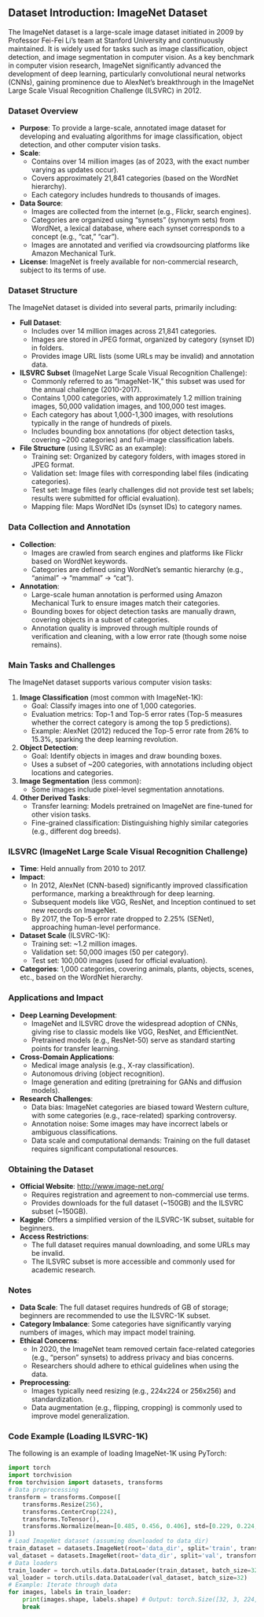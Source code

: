 ## Dataset Introduction: ImageNet Dataset
The ImageNet dataset is a large-scale image dataset initiated in 2009 by Professor Fei-Fei Li’s team at Stanford University and continuously maintained. It is widely used for tasks such as image classification, object detection, and image segmentation in computer vision. As a key benchmark in computer vision research, ImageNet significantly advanced the development of deep learning, particularly convolutional neural networks (CNNs), gaining prominence due to AlexNet’s breakthrough in the ImageNet Large Scale Visual Recognition Challenge (ILSVRC) in 2012.

### Dataset Overview
- **Purpose**: To provide a large-scale, annotated image dataset for developing and evaluating algorithms for image classification, object detection, and other computer vision tasks.
- **Scale**:
  - Contains over 14 million images (as of 2023, with the exact number varying as updates occur).
  - Covers approximately 21,841 categories (based on the WordNet hierarchy).
  - Each category includes hundreds to thousands of images.
- **Data Source**:
  - Images are collected from the internet (e.g., Flickr, search engines).
  - Categories are organized using “synsets” (synonym sets) from WordNet, a lexical database, where each synset corresponds to a concept (e.g., “cat,” “car”).
  - Images are annotated and verified via crowdsourcing platforms like Amazon Mechanical Turk.
- **License**: ImageNet is freely available for non-commercial research, subject to its terms of use.

### Dataset Structure
The ImageNet dataset is divided into several parts, primarily including:
- **Full Dataset**:
  - Includes over 14 million images across 21,841 categories.
  - Images are stored in JPEG format, organized by category (synset ID) in folders.
  - Provides image URL lists (some URLs may be invalid) and annotation data.
- **ILSVRC Subset** (ImageNet Large Scale Visual Recognition Challenge):
  - Commonly referred to as “ImageNet-1K,” this subset was used for the annual challenge (2010-2017).
  - Contains 1,000 categories, with approximately 1.2 million training images, 50,000 validation images, and 100,000 test images.
  - Each category has about 1,000-1,300 images, with resolutions typically in the range of hundreds of pixels.
  - Includes bounding box annotations (for object detection tasks, covering ~200 categories) and full-image classification labels.
- **File Structure** (using ILSVRC as an example):
  - Training set: Organized by category folders, with images stored in JPEG format.
  - Validation set: Image files with corresponding label files (indicating categories).
  - Test set: Image files (early challenges did not provide test set labels; results were submitted for official evaluation).
  - Mapping file: Maps WordNet IDs (synset IDs) to category names.

### Data Collection and Annotation
- **Collection**:
  - Images are crawled from search engines and platforms like Flickr based on WordNet keywords.
  - Categories are defined using WordNet’s semantic hierarchy (e.g., “animal” → “mammal” → “cat”).
- **Annotation**:
  - Large-scale human annotation is performed using Amazon Mechanical Turk to ensure images match their categories.
  - Bounding boxes for object detection tasks are manually drawn, covering objects in a subset of categories.
  - Annotation quality is improved through multiple rounds of verification and cleaning, with a low error rate (though some noise remains).

### Main Tasks and Challenges
The ImageNet dataset supports various computer vision tasks:
1. **Image Classification** (most common with ImageNet-1K):
   - Goal: Classify images into one of 1,000 categories.
   - Evaluation metrics: Top-1 and Top-5 error rates (Top-5 measures whether the correct category is among the top 5 predictions).
   - Example: AlexNet (2012) reduced the Top-5 error rate from 26% to 15.3%, sparking the deep learning revolution.
2. **Object Detection**:
   - Goal: Identify objects in images and draw bounding boxes.
   - Uses a subset of ~200 categories, with annotations including object locations and categories.
3. **Image Segmentation** (less common):
   - Some images include pixel-level segmentation annotations.
4. **Other Derived Tasks**:
   - Transfer learning: Models pretrained on ImageNet are fine-tuned for other vision tasks.
   - Fine-grained classification: Distinguishing highly similar categories (e.g., different dog breeds).

### ILSVRC (ImageNet Large Scale Visual Recognition Challenge)
- **Time**: Held annually from 2010 to 2017.
- **Impact**:
  - In 2012, AlexNet (CNN-based) significantly improved classification performance, marking a breakthrough for deep learning.
  - Subsequent models like VGG, ResNet, and Inception continued to set new records on ImageNet.
  - By 2017, the Top-5 error rate dropped to 2.25% (SENet), approaching human-level performance.
- **Dataset Scale** (ILSVRC-1K):
  - Training set: ~1.2 million images.
  - Validation set: 50,000 images (50 per category).
  - Test set: 100,000 images (used for official evaluation).
- **Categories**: 1,000 categories, covering animals, plants, objects, scenes, etc., based on the WordNet hierarchy.

### Applications and Impact
- **Deep Learning Development**:
  - ImageNet and ILSVRC drove the widespread adoption of CNNs, giving rise to classic models like VGG, ResNet, and EfficientNet.
  - Pretrained models (e.g., ResNet-50) serve as standard starting points for transfer learning.
- **Cross-Domain Applications**:
  - Medical image analysis (e.g., X-ray classification).
  - Autonomous driving (object recognition).
  - Image generation and editing (pretraining for GANs and diffusion models).
- **Research Challenges**:
  - Data bias: ImageNet categories are biased toward Western culture, with some categories (e.g., race-related) sparking controversy.
  - Annotation noise: Some images may have incorrect labels or ambiguous classifications.
  - Data scale and computational demands: Training on the full dataset requires significant computational resources.

### Obtaining the Dataset
- **Official Website**: http://www.image-net.org/
  - Requires registration and agreement to non-commercial use terms.
  - Provides downloads for the full dataset (~150GB) and the ILSVRC subset (~150GB).
- **Kaggle**: Offers a simplified version of the ILSVRC-1K subset, suitable for beginners.
- **Access Restrictions**:
  - The full dataset requires manual downloading, and some URLs may be invalid.
  - The ILSVRC subset is more accessible and commonly used for academic research.

### Notes
- **Data Scale**: The full dataset requires hundreds of GB of storage; beginners are recommended to use the ILSVRC-1K subset.
- **Category Imbalance**: Some categories have significantly varying numbers of images, which may impact model training.
- **Ethical Concerns**:
  - In 2020, the ImageNet team removed certain face-related categories (e.g., “person” synsets) to address privacy and bias concerns.
  - Researchers should adhere to ethical guidelines when using the data.
- **Preprocessing**:
  - Images typically need resizing (e.g., 224x224 or 256x256) and standardization.
  - Data augmentation (e.g., flipping, cropping) is commonly used to improve model generalization.

### Code Example (Loading ILSVRC-1K)
The following is an example of loading ImageNet-1K using PyTorch:
```python
import torch
import torchvision
from torchvision import datasets, transforms
# Data preprocessing
transform = transforms.Compose([
    transforms.Resize(256),
    transforms.CenterCrop(224),
    transforms.ToTensor(),
    transforms.Normalize(mean=[0.485, 0.456, 0.406], std=[0.229, 0.224, 0.225])
])
# Load ImageNet dataset (assuming downloaded to data_dir)
train_dataset = datasets.ImageNet(root='data_dir', split='train', transform=transform)
val_dataset = datasets.ImageNet(root='data_dir', split='val', transform=transform)
# Data loaders
train_loader = torch.utils.data.DataLoader(train_dataset, batch_size=32, shuffle=True)
val_loader = torch.utils.data.DataLoader(val_dataset, batch_size=32)
# Example: Iterate through data
for images, labels in train_loader:
    print(images.shape, labels.shape) # Output: torch.Size([32, 3, 224, 224]) torch.Size([32])
    break
```
